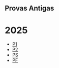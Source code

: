 ## Provas Antigas

# 2025
 - [P1](https://oangelo.github.io/Introducao-a-Algebra-Linear/Provas/2025-1/P1.html)
 - [P2](https://oangelo.github.io/Introducao-a-Algebra-Linear/Provas/2025-1/P2.html)
 - [PS](https://oangelo.github.io/Introducao-a-Algebra-Linear/Provas/2025-1/PS.html)
 - [PF](https://oangelo.github.io/Introducao-a-Algebra-Linear/Provas/2025-1/PF.html)

